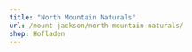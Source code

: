 ```yaml
---
title: "North Mountain Naturals"
url: /mount-jackson/north-mountain-naturals/
shop: Hofladen
---
```

